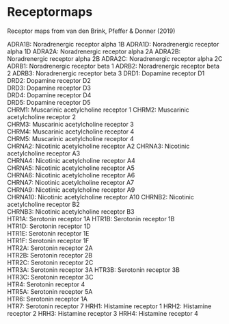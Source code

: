 # Receptormaps
 Receptor maps from van den Brink, Pfeffer & Donner (2019)

 ADRA1B: Noradrenergic receptor alpha 1B 
 ADRA1D: Noradrenergic receptor alpha 1D
 ADRA2A: Noradrenergic receptor alpha 2A 
 ADRA2B: Noradrenergic receptor alpha 2B
 ADRA2C: Noradrenergic receptor alpha 2C
 ADRB1: Noradrenergic receptor beta 1
 ADRB2: Noradrenergic receptor beta 2
 ADRB3: Noradrenergic receptor beta 3
 DRD1: Dopamine receptor D1   
 DRD2: Dopamine receptor D2   
 DRD3: Dopamine receptor D3   
 DRD4: Dopamine receptor D4   
 DRD5: Dopamine receptor D5   
 CHRM1: Muscarinic acetylcholine receptor 1 
 CHRM2: Muscarinic acetylcholine receptor 2  
 CHRM3: Muscarinic acetylcholine receptor 3  
 CHRM4: Muscarinic acetylcholine receptor 4  
 CHRM5: Muscarinic acetylcholine receptor 4  
 CHRNA2: Nicotinic acetylcholine receptor A2 
 CHRNA3: Nicotinic acetylcholine receptor A3  
 CHRNA4: Nicotinic acetylcholine receptor A4  
 CHRNA5: Nicotinic acetylcholine receptor A5  
 CHRNA6: Nicotinic acetylcholine receptor A6  
 CHRNA7: Nicotinic acetylcholine receptor A7  
 CHRNA9: Nicotinic acetylcholine receptor A9  
 CHRNA10: Nicotinic acetylcholine receptor A10 
 CHRNB2: Nicotinic acetylcholine receptor B2  
 CHRNB3: Nicotinic acetylcholine receptor B3  
 HTR1A: Serotonin receptor 1A
 HTR1B: Serotonin receptor 1B  
 HTR1D: Serotonin receptor 1D  
 HTR1E: Serotonin receptor 1E  
 HTR1F: Serotonin receptor 1F  
 HTR2A: Serotonin receptor 2A  
 HTR2B: Serotonin receptor 2B  
 HTR2C: Serotonin receptor 2C  
 HTR3A: Serotonin receptor 3A 
 HTR3B: Serotonin receptor 3B  
 HTR3C: Serotonin receptor 3C  
 HTR4: Serotonin receptor 4   
 HTR5A: Serotonin receptor 5A  
 HTR6: Serotonin receptor 1A   
 HTR7: Serotonin receptor 7
 HRH1: Histamine receptor 1 
 HRH2: Histamine receptor 2
 HRH3: Histamine receptor 3
 HRH4: Histamine receptor 4